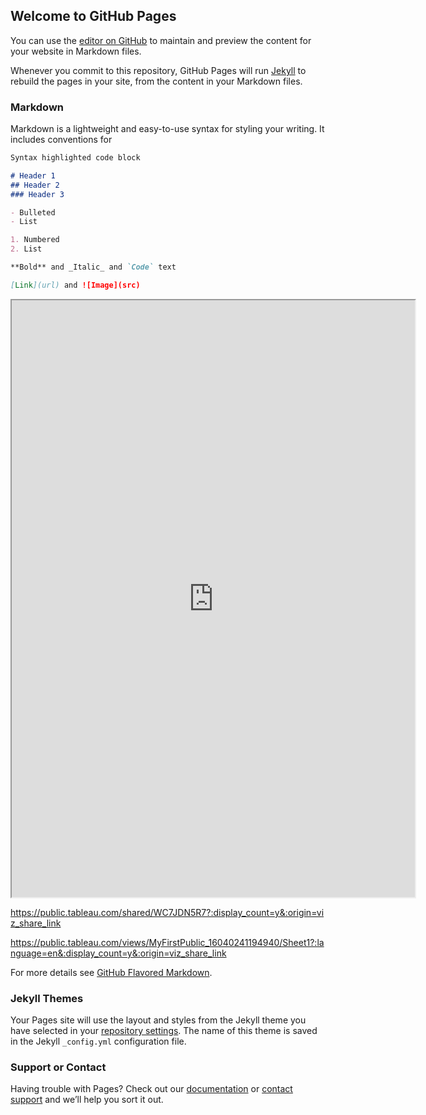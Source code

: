 ## Welcome to GitHub Pages

You can use the [editor on GitHub](https://github.com/abhishekmanglaa/tableau-movies/edit/main/README.md) to maintain and preview the content for your website in Markdown files.

Whenever you commit to this repository, GitHub Pages will run [Jekyll](https://jekyllrb.com/) to rebuild the pages in your site, from the content in your Markdown files.

### Markdown

Markdown is a lightweight and easy-to-use syntax for styling your writing. It includes conventions for

```markdown
Syntax highlighted code block

# Header 1
## Header 2
### Header 3

- Bulleted
- List

1. Numbered
2. List

**Bold** and _Italic_ and `Code` text

[Link](url) and ![Image](src)

```


<iframe 
  src="https://public.tableau.com/views/MyFirstPublic_16040241194940/Sheet1?:language=en&:display_count=y&:origin=viz_share_link"
  width="645" 
  height="955"
></iframe>  

https://public.tableau.com/shared/WC7JDN5R7?:display_count=y&:origin=viz_share_link

https://public.tableau.com/views/MyFirstPublic_16040241194940/Sheet1?:language=en&:display_count=y&:origin=viz_share_link

For more details see [GitHub Flavored Markdown](https://guides.github.com/features/mastering-markdown/).

### Jekyll Themes

Your Pages site will use the layout and styles from the Jekyll theme you have selected in your [repository settings](https://github.com/abhishekmanglaa/tableau-movies/settings). The name of this theme is saved in the Jekyll `_config.yml` configuration file.

### Support or Contact

Having trouble with Pages? Check out our [documentation](https://docs.github.com/categories/github-pages-basics/) or [contact support](https://github.com/contact) and we’ll help you sort it out.
